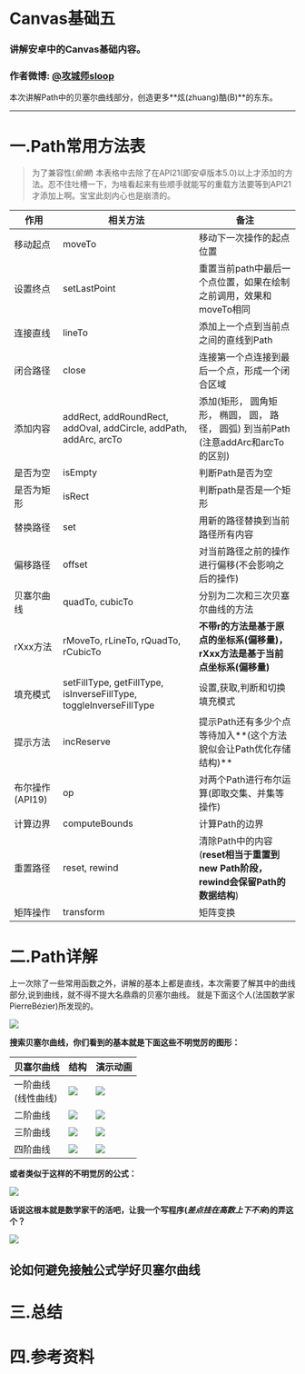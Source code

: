 # Canvas基础五
### 讲解安卓中的Canvas基础内容。
### 作者微博: [@攻城师sloop](http://weibo.com/5459430586)

本次讲解Path中的贝塞尔曲线部分，创造更多**炫(zhuang)酷(B)**的东东。

******

# 一.Path常用方法表
> 为了兼容性(_偷懒_) 本表格中去除了在API21(即安卓版本5.0)以上才添加的方法。忍不住吐槽一下，为啥看起来有些顺手就能写的重载方法要等到API21才添加上啊。宝宝此刻内心也是崩溃的。

作用 | 相关方法 | 备注
--- | --- | ---
移动起点   | moveTo | 移动下一次操作的起点位置
设置终点   | setLastPoint | 重置当前path中最后一个点位置，如果在绘制之前调用，效果和moveTo相同
连接直线   | lineTo | 添加上一个点到当前点之间的直线到Path
闭合路径   | close  | 连接第一个点连接到最后一个点，形成一个闭合区域
添加内容   | addRect, addRoundRect,  addOval, addCircle, 	addPath, addArc, arcTo | 添加(矩形， 圆角矩形， 椭圆， 圆， 路径， 圆弧) 到当前Path (注意addArc和arcTo的区别)
是否为空   | isEmpty | 判断Path是否为空
是否为矩形 | isRect  | 判断path是否是一个矩形
替换路径   | set | 用新的路径替换到当前路径所有内容
偏移路径   | offset | 对当前路径之前的操作进行偏移(不会影响之后的操作)
贝塞尔曲线 | quadTo, cubicTo | 分别为二次和三次贝塞尔曲线的方法
rXxx方法   | rMoveTo, rLineTo, rQuadTo, rCubicTo | **不带r的方法是基于原点的坐标系(偏移量)，rXxx方法是基于当前点坐标系(偏移量)**
填充模式   | setFillType, getFillType, isInverseFillType, toggleInverseFillType| 设置,获取,判断和切换填充模式
提示方法   | incReserve | 提示Path还有多少个点等待加入**(这个方法貌似会让Path优化存储结构)**
布尔操作(API19) | op | 对两个Path进行布尔运算(即取交集、并集等操作)
计算边界   | computeBounds | 计算Path的边界
重置路径   | reset, rewind | 清除Path中的内容(**reset相当于重置到new Path阶段，rewind会保留Path的数据结构**)
矩阵操作   | transform | 矩阵变换

# 二.Path详解

上一次除了一些常用函数之外，讲解的基本上都是直线，本次需要了解其中的曲线部分,说到曲线，就不得不提大名鼎鼎的贝塞尔曲线。
就是下面这个人(法国数学家PierreBézier)所发现的。


![](http://ww4.sinaimg.cn/large/005Xtdi2jw1f1ky5bw28pg305k07h3yo.gif)

**搜索贝塞尔曲线，你们看到的基本就是下面这些不明觉厉的图形：**

贝塞尔曲线 | 结构 | 演示动画
 --- | --- | ---
 一阶曲线<br/>(线性曲线) | ![](https://upload.wikimedia.org/wikipedia/commons/0/00/B%C3%A9zier_1_big.gif) | ![](https://upload.wikimedia.org/wikipedia/commons/0/00/B%C3%A9zier_1_big.gif)
 二阶曲线 | ![](https://upload.wikimedia.org/wikipedia/commons/6/6b/B%C3%A9zier_2_big.svg) | ![](https://upload.wikimedia.org/wikipedia/commons/3/3d/B%C3%A9zier_2_big.gif)
三阶曲线 |  ![](https://upload.wikimedia.org/wikipedia/commons/8/89/B%C3%A9zier_3_big.svg) | ![](https://upload.wikimedia.org/wikipedia/commons/d/db/B%C3%A9zier_3_big.gif)
四阶曲线 | ![](https://upload.wikimedia.org/wikipedia/commons/b/bf/B%C3%A9zier_4_big.svg) | ![](https://upload.wikimedia.org/wikipedia/commons/a/a4/B%C3%A9zier_4_big.gif)

**或者类似于这样的不明觉厉的公式：**

![](https://upload.wikimedia.org/math/8/f/4/8f4c915ef475b93fc0f8374f378e436f.png)

**话说这根本就是数学家干的活吧，让我一个写程序(_差点挂在高数上下不来_)的弄这个？**

![](http://ww4.sinaimg.cn/large/005Xtdi2jw1f1ko2ld47aj309c0aajrp.jpg)

## 论如何避免接触公式学好贝塞尔曲线




# 三.总结

# 四.参考资料


